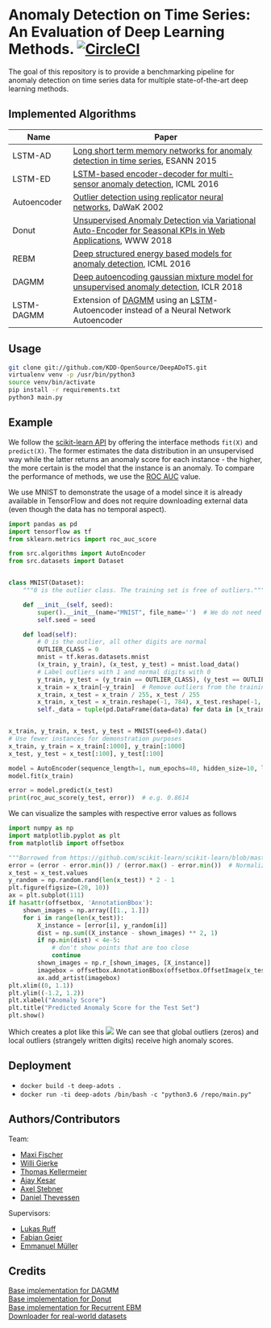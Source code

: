
# Anomaly Detection on Time Series: An Evaluation of Deep Learning Methods. [![CircleCI](https://circleci.com/gh/KDD-OpenSource/DeepADoTS/tree/master.svg?style=svg&circle-token=2f20af2255f5f2d1ca22193c1b896d1c97b270d3)](https://circleci.com/gh/KDD-OpenSource/DeepADoTS/tree/master)

The goal of this repository is to provide a benchmarking pipeline for anomaly detection on time series data for multiple state-of-the-art deep learning methods.


## Implemented Algorithms

| Name               | Paper               | 
|--------------------|---------------------|
| LSTM-AD | [Long short term memory networks for anomaly detection in time series](https://www.elen.ucl.ac.be/Proceedings/esann/esannpdf/es2015-56), ESANN 2015  |
| LSTM-ED |[LSTM-based encoder-decoder for multi-sensor anomaly detection](https://arxiv.org/pdf/1607.00148.pdf), ICML 2016|
| Autoencoder | [Outlier detection using replicator neural networks](https://link.springer.com/content/pdf/10.1007%2F3-540-46145-0_17.pdf), DaWaK 2002 |
| Donut| [Unsupervised Anomaly Detection via Variational Auto-Encoder for Seasonal KPIs in Web Applications](https://arxiv.org/pdf/1802.03903.pdf), WWW 2018 |
| REBM | [Deep structured energy based models for anomaly detection](http://proceedings.mlr.press/v48/zhai16.pdf), ICML 2016|
|DAGMM| [Deep autoencoding gaussian mixture model for unsupervised anomaly detection](https://openreview.net/pdf?id=BJJLHbb0-), ICLR 2018|
|LSTM-DAGMM | Extension of [DAGMM](https://openreview.net/pdf?id=BJJLHbb0-) using an [LSTM](https://www.bioinf.jku.at/publications/older/2604.pdf)-Autoencoder instead of a Neural Network Autoencoder|

## Usage

```bash
git clone git://github.com/KDD-OpenSource/DeepADoTS.git  
virtualenv venv -p /usr/bin/python3  
source venv/bin/activate  
pip install -r requirements.txt  
python3 main.py
```


## Example
We follow the [scikit-learn API](http://scikit-learn.org/dev/developers/contributing.html#different-objects) by offering the interface methods `fit(X)` and `predict(X)`. The former estimates the data distribution in an unsupervised way while the latter returns an anomaly score for each instance - the higher, the more certain is the model that the instance is an anomaly. To compare the performance of methods, we use the [ROC AUC](http://scikit-learn.org/stable/modules/generated/sklearn.metrics.roc_auc_score.html) value.


We use MNIST to demonstrate the usage of a model since it is already available in TensorFlow and does not require downloading external data (even though the data has no temporal aspect).

```python
import pandas as pd
import tensorflow as tf
from sklearn.metrics import roc_auc_score

from src.algorithms import AutoEncoder
from src.datasets import Dataset


class MNIST(Dataset):
    """0 is the outlier class. The training set is free of outliers."""

    def __init__(self, seed):
        super().__init__(name="MNIST", file_name='')  # We do not need to load data from a file
        self.seed = seed

    def load(self):
        # 0 is the outlier, all other digits are normal
        OUTLIER_CLASS = 0
        mnist = tf.keras.datasets.mnist
        (x_train, y_train), (x_test, y_test) = mnist.load_data()
        # Label outliers with 1 and normal digits with 0
        y_train, y_test = (y_train == OUTLIER_CLASS), (y_test == OUTLIER_CLASS)
        x_train = x_train[~y_train]  # Remove outliers from the training set
        x_train, x_test = x_train / 255, x_test / 255
        x_train, x_test = x_train.reshape(-1, 784), x_test.reshape(-1, 784)
        self._data = tuple(pd.DataFrame(data=data) for data in [x_train, y_train, x_test, y_test])


x_train, y_train, x_test, y_test = MNIST(seed=0).data()
# Use fewer instances for demonstration purposes
x_train, y_train = x_train[:1000], y_train[:1000]
x_test, y_test = x_test[:100], y_test[:100]

model = AutoEncoder(sequence_length=1, num_epochs=40, hidden_size=10, lr=1e-4)
model.fit(x_train)

error = model.predict(x_test)
print(roc_auc_score(y_test, error))  # e.g. 0.8614
```
We can visualize the samples with respective error values as follows
```python
import numpy as np
import matplotlib.pyplot as plt
from matplotlib import offsetbox

"""Borrowed from https://github.com/scikit-learn/scikit-learn/blob/master/examples/manifold/plot_lle_digits.py#L44"""
error = (error - error.min()) / (error.max() - error.min())  # Normalize error
x_test = x_test.values
y_random = np.random.rand(len(x_test)) * 2 - 1
plt.figure(figsize=(20, 10))
ax = plt.subplot(111)
if hasattr(offsetbox, 'AnnotationBbox'):
    shown_images = np.array([[1., 1.]])
    for i in range(len(x_test)):
        X_instance = [error[i], y_random[i]]
        dist = np.sum((X_instance - shown_images) ** 2, 1)
        if np.min(dist) < 4e-5:
            # don't show points that are too close
            continue
        shown_images = np.r_[shown_images, [X_instance]]
        imagebox = offsetbox.AnnotationBbox(offsetbox.OffsetImage(x_test[i].reshape(28, 28), cmap=plt.cm.gray_r), X_instance)
        ax.add_artist(imagebox)
plt.xlim((0, 1.1))
plt.ylim((-1.2, 1.2))
plt.xlabel("Anomaly Score")
plt.title("Predicted Anomaly Score for the Test Set")
plt.show()
```
Which creates a plot like this
![](https://user-images.githubusercontent.com/6676439/48005276-51ee4c80-e113-11e8-8887-ac887e2cdde4.png)
We can see that global outliers (zeros) and local outliers (strangely written digits) receive high anomaly scores.


## Deployment

- `docker build -t deep-adots .`
- `docker run -ti deep-adots /bin/bash -c "python3.6 /repo/main.py"`


## Authors/Contributors
Team:
* [Maxi Fischer](https://github.com/maxifischer)
* [Willi Gierke](https://github.com/WGierke)
* [Thomas Kellermeier](https://github.com/Chaoste)
* [Ajay Kesar](https://github.com/weaslbe)
* [Axel Stebner](https://github.com/xasetl)
* [Daniel Thevessen](https://github.com/danthe96)

Supervisors:
* [Lukas Ruff](https://github.com/lukasruff)
* [Fabian Geier](https://github.com/fabiangei)
* [Emmanuel Müller](https://github.com/emmanuel-mueller)


## Credits
[Base implementation for DAGMM](https://github.com/danieltan07/dagmm)  
[Base implementation for Donut](https://github.com/haowen-xu/donut)  
[Base implementation for Recurrent EBM](https://github.com/dshieble/Music_RNN_RBM)  
[Downloader for real-world datasets](https://github.com/chickenbestlover/RNN-Time-series-Anomaly-Detection/blob/master/0_download_dataset.py)

